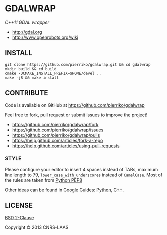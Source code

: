GDALWRAP
========

*C++11 GDAL wrapper*

* http://gdal.org
* http://www.openrobots.org/wiki


INSTALL
-------

    git clone https://github.com/pierriko/gdalwrap.git && cd gdalwrap
    mkdir build && cd build
    cmake -DCMAKE_INSTALL_PREFIX=$HOME/devel ..
    make -j8 && make install


CONTRIBUTE
----------

Code is available on GitHub at https://github.com/pierriko/gdalwrap

Feel free to fork, pull request or submit issues to improve the project!

* https://github.com/pierriko/gdalwrap/fork
* https://github.com/pierriko/gdalwrap/issues
* https://github.com/pierriko/gdalwrap/pulls
* https://help.github.com/articles/fork-a-repo
* https://help.github.com/articles/using-pull-requests

### STYLE

Please configure your editor to insert 4 spaces instead of TABs, maximum line
length to 79, `lower_case_with_underscores` instead of `CamelCase`. Most of the
rules are taken from [Python PEP8](http://www.python.org/dev/peps/pep-0008/)

Other ideas can be found in Google Guides:
[Python](http://google-styleguide.googlecode.com/svn/trunk/pyguide.html),
[C++](http://google-styleguide.googlecode.com/svn/trunk/cppguide.xml).


LICENSE
-------

[BSD 2-Clause](http://opensource.org/licenses/BSD-2-Clause)

Copyright © 2013 CNRS-LAAS
